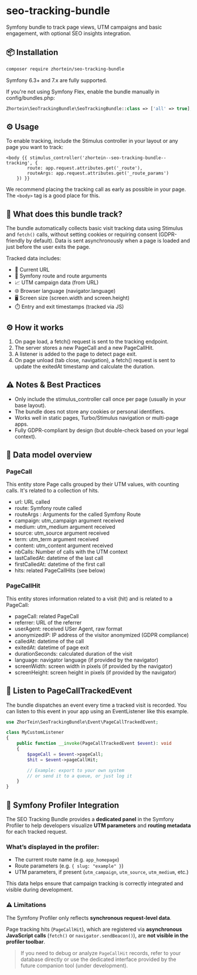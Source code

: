 # seo-tracking-bundle
Symfony bundle to track page views, UTM campaigns and basic engagement, with optional SEO insights integration.

## 📦 Installation

```bash
composer require zhortein/seo-tracking-bundle
```

Symfony 6.3+ and 7.x are fully supported.

If you're not using Symfony Flex, enable the bundle manually in config/bundles.php:

```php
Zhortein\SeoTrackingBundle\SeoTrackingBundle::class => ['all' => true],
```

## ⚙️ Usage
To enable tracking, include the Stimulus controller in your layout or any page you want to track:

```twig
<body {{ stimulus_controller('zhortein--seo-tracking-bundle--tracking', {
        route: app.request.attributes.get('_route'),
        routeArgs: app.request.attributes.get('_route_params')
    }) }}
```

We recommend placing the tracking call as early as possible in your page. The ```<body>``` tag is a good place for this.

## 🧠 What does this bundle track?

The bundle automatically collects basic visit tracking data using Stimulus and <code>fetch()</code> calls, without setting cookies 
or requiring consent (GDPR-friendly by default). Data is sent asynchronously when a page is loaded and just before 
the user exits the page.

Tracked data includes:
* 📄 Current URL
* 🔀 Symfony route and route arguments
* 📈 UTM campaign data (from URL)
* 🌐 Browser language (navigator.language)
* 🖥️ Screen size (screen.width and screen.height)
* ⏱️ Entry and exit timestamps (tracked via JS)

## ⚙️ How it works

1. On page load, a fetch() request is sent to the tracking endpoint.
2. The server stores a new PageCall and a new PageCallHit.
3. A listener is added to the page to detect page exit.
4. On page unload (tab close, navigation), a fetch() request is sent to update the exitedAt timestamp and calculate the duration.

## ⚠️ Notes & Best Practices

- Only include the stimulus_controller call once per page (usually in your base layout).
- The bundle does not store any cookies or personal identifiers.
- Works well in static pages, Turbo/Stimulus navigation or multi-page apps.
- Fully GDPR-compliant by design (but double-check based on your legal context).

## 📐 Data model overview

### PageCall
This entity store Page calls grouped by their UTM values, with counting calls. It's related to a collection of hits.

* url: URL called
* route: Symfony route called
* routeArgs : Arguments for the called Symfony Route
* campaign: utm_campaign argument received
* medium: utm_medium argument received
* source: utm_source argument received
* term: utm_term argument received
* content: utm_content argument received
* nbCalls: Number of calls with the UTM context
* lastCalledAt: datetime of the last call
* firstCalledAt: datetime of the first call
* hits: related PageCallHits (see below)

### PageCallHit
This entity stores information related to a visit (hit) and is related to a PageCall:

* pageCall: related PageCall
* referrer: URL of the referrer
* userAgent: received USer Agent, raw format
* anonymizedIP: IP address of the visitor anonymized (GDPR compliance)
* calledAt: datetime of the call
* exitedAt: datetime of page exit
* durationSeconds: calculated duration of the visit
* language: navigator language (if provided by the navigator)
* screenWidth: screen width in pixels (if provided by the navigator)
* screenHeight: screen height in pixels (if provided by the navigator)

## 🔁 Listen to PageCallTrackedEvent

The bundle dispatches an event every time a tracked visit is recorded. You can listen to this event in your app using an EventListener
like this example.

```php
use ZhorTein\SeoTrackingBundle\Event\PageCallTrackedEvent;

class MyCustomListener
{
    public function __invoke(PageCallTrackedEvent $event): void
    {
        $pageCall = $event->pageCall;
        $hit = $event->pageCallHit;

        // Example: export to your own system
        // or send it to a queue, or just log it
    }
}
```

## 🔎 Symfony Profiler Integration

The SEO Tracking Bundle provides a **dedicated panel** in the Symfony Profiler to help developers visualize **UTM parameters** and **routing metadata** for each tracked request.

### What’s displayed in the profiler:
- The current route name (e.g. `app_homepage`)
- Route parameters (e.g. `{ slug: "example" }`)
- UTM parameters, if present (`utm_campaign`, `utm_source`, `utm_medium`, etc.)

This data helps ensure that campaign tracking is correctly integrated and visible during development.

### ⚠️ Limitations

The Symfony Profiler only reflects **synchronous request-level data**.

Page tracking hits (`PageCallHit`), which are registered via **asynchronous JavaScript calls** (`fetch()` or `navigator.sendBeacon()`), are **not visible in the profiler toolbar**.

> If you need to debug or analyze `PageCallHit` records, refer to your database directly or use the dedicated interface provided by the future companion tool (under development).

